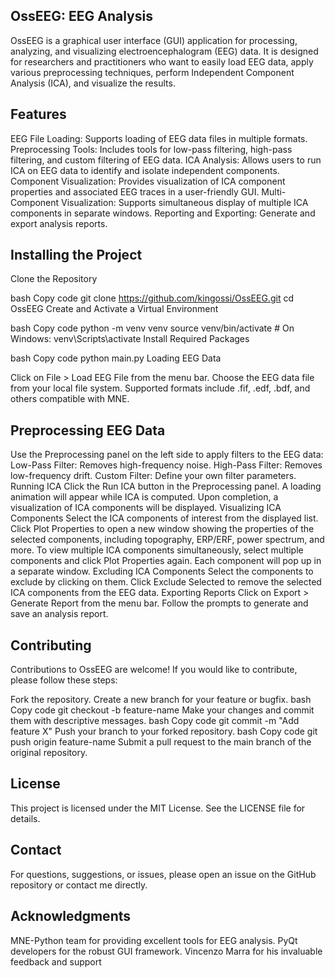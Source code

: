 

## OssEEG: EEG Analysis 

OssEEG is a graphical user interface (GUI) application for processing, analyzing, and visualizing electroencephalogram (EEG) data. It is designed for researchers and practitioners who want to easily load EEG data, apply various preprocessing techniques, perform Independent Component Analysis (ICA), and visualize the results.

## Features

EEG File Loading: Supports loading of EEG data files in multiple formats.
Preprocessing Tools: Includes tools for low-pass filtering, high-pass filtering, and custom filtering of EEG data.
ICA Analysis: Allows users to run ICA on EEG data to identify and isolate independent components.
Component Visualization: Provides visualization of ICA component properties and associated EEG traces in a user-friendly GUI.
Multi-Component Visualization: Supports simultaneous display of multiple ICA components in separate windows.
Reporting and Exporting: Generate and export analysis reports.


## Installing the Project

Clone the Repository

bash
Copy code
git clone https://github.com/kingossi/OssEEG.git
cd OssEEG
Create and Activate a Virtual Environment

bash
Copy code
python -m venv venv
source venv/bin/activate  # On Windows: venv\Scripts\activate
Install Required Packages

bash
Copy code
python main.py
Loading EEG Data

Click on File > Load EEG File from the menu bar.
Choose the EEG data file from your local file system. Supported formats include .fif, .edf, .bdf, and others compatible with MNE.

## Preprocessing EEG Data

Use the Preprocessing panel on the left side to apply filters to the EEG data:
Low-Pass Filter: Removes high-frequency noise.
High-Pass Filter: Removes low-frequency drift.
Custom Filter: Define your own filter parameters.
Running ICA
Click the Run ICA button in the Preprocessing panel.
A loading animation will appear while ICA is computed. Upon completion, a visualization of ICA components will be displayed.
Visualizing ICA Components
Select the ICA components of interest from the displayed list.
Click Plot Properties to open a new window showing the properties of the selected components, including topography, ERP/ERF, power spectrum, and more.
To view multiple ICA components simultaneously, select multiple components and click Plot Properties again. Each component will pop up in a separate window.
Excluding ICA Components
Select the components to exclude by clicking on them.
Click Exclude Selected to remove the selected ICA components from the EEG data.
Exporting Reports
Click on Export > Generate Report from the menu bar.
Follow the prompts to generate and save an analysis report.

## Contributing

Contributions to OssEEG are welcome! If you would like to contribute, please follow these steps:

Fork the repository.
Create a new branch for your feature or bugfix.
bash
Copy code
git checkout -b feature-name
Make your changes and commit them with descriptive messages.
bash
Copy code
git commit -m "Add feature X"
Push your branch to your forked repository.
bash
Copy code
git push origin feature-name
Submit a pull request to the main branch of the original repository.

## License

This project is licensed under the MIT License. See the LICENSE file for details.

## Contact

For questions, suggestions, or issues, please open an issue on the GitHub repository or contact me directly.

## Acknowledgments

MNE-Python team for providing excellent tools for EEG analysis.
PyQt developers for the robust GUI framework.
Vincenzo Marra for his invaluable feedback and support
